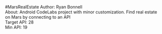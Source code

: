 #MarsRealEstate
Author: Ryan Bonnell<br>
About: Android CodeLabs project with minor customization. Find real estate on 
Mars by connecting to an API<br>
Target API: 28<br>
Min API: 19
